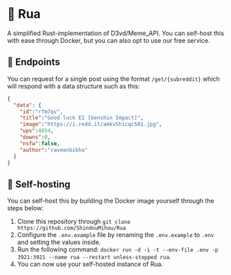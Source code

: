 # 🌃 Rua
A simplified Rust-implementation of D3vd/Meme_API. You can self-host this with ease through Docker, but you can also
opt to use our free service.

## 🌟 Endpoints
You can request for a single post using the format `/get/{subreddit}` which will respond
with a data structure such as this:
```json
{
  "data": {
    "id":"rfm7qv",
    "title":"Good luck EI [Genshin Impact]",
    "image":"https://i.redd.it/amkv5hicqc581.jpg",
    "ups":4054,
    "downs":0,
    "nsfw":false,
    "author":"raveenbikha"
  }
}
```

## 🧱 Self-hosting
You can self-host this by building the Docker image yourself through the
steps below:
1. Clone this repository through `git clone https://github.com/ShindouMihou/Rua`
2. Configure the `.env.example` file by renaming the `.env.example` to `.env` and setting the values inside.
3. Run the following command: `docker run -d -i -t --env-file .env -p 3921:3921 --name rua --restart unless-stopped rua`.
4. You can now use your self-hosted instance of Rua.
